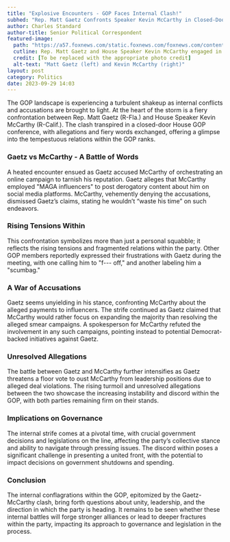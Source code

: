 ```yaml
---
title: "Explosive Encounters - GOP Faces Internal Clash!"
subhed: "Rep. Matt Gaetz Confronts Speaker Kevin McCarthy in Closed-Door Meeting Amidst Accusations of Smear Campaigns"
author: Charles Standard
author-title: Senior Political Correspondent
featured-image: 
  path: "https://a57.foxnews.com/static.foxnews.com/foxnews.com/content/uploads/2023/09/720/405/Gaetz-McCarthy-Split-Photo-1.jpg?ve=1&tl=1"
  cutline: Rep. Matt Gaetz and House Speaker Kevin McCarthy engaged in a heated exchange, revealing the internal tensions within the GOP.
  credit: [To be replaced with the appropriate photo credit]
  alt-text: "Matt Gaetz (left) and Kevin McCarthy (right)"
layout: post
category: Politics
date: 2023-09-29 14:03
---
```


The GOP landscape is experiencing a turbulent shakeup as internal conflicts and accusations are brought to light. At the heart of the storm is a fiery confrontation between Rep. Matt Gaetz (R-Fla.) and House Speaker Kevin McCarthy (R-Calif.). The clash transpired in a closed-door House GOP conference, with allegations and fiery words exchanged, offering a glimpse into the tempestuous relations within the GOP ranks.

### Gaetz vs McCarthy - A Battle of Words
A heated encounter ensued as Gaetz accused McCarthy of orchestrating an online campaign to tarnish his reputation. Gaetz alleges that McCarthy employed "MAGA influencers" to post derogatory content about him on social media platforms. McCarthy, vehemently denying the accusations, dismissed Gaetz’s claims, stating he wouldn’t “waste his time” on such endeavors.

### Rising Tensions Within
This confrontation symbolizes more than just a personal squabble; it reflects the rising tensions and fragmented relations within the party. Other GOP members reportedly expressed their frustrations with Gaetz during the meeting, with one calling him to "f--- off," and another labeling him a "scumbag."

### A War of Accusations
Gaetz seems unyielding in his stance, confronting McCarthy about the alleged payments to influencers. The strife continued as Gaetz claimed that McCarthy would rather focus on expanding the majority than resolving the alleged smear campaigns. A spokesperson for McCarthy refuted the involvement in any such campaigns, pointing instead to potential Democrat-backed initiatives against Gaetz.

### Unresolved Allegations
The battle between Gaetz and McCarthy further intensifies as Gaetz threatens a floor vote to oust McCarthy from leadership positions due to alleged deal violations. The rising turmoil and unresolved allegations between the two showcase the increasing instability and discord within the GOP, with both parties remaining firm on their stands.

### Implications on Governance
The internal strife comes at a pivotal time, with crucial government decisions and legislations on the line, affecting the party’s collective stance and ability to navigate through pressing issues. The discord within poses a significant challenge in presenting a united front, with the potential to impact decisions on government shutdowns and spending.

### Conclusion
The internal conflagrations within the GOP, epitomized by the Gaetz-McCarthy clash, bring forth questions about unity, leadership, and the direction in which the party is heading. It remains to be seen whether these internal battles will forge stronger alliances or lead to deeper fractures within the party, impacting its approach to governance and legislation in the process.
